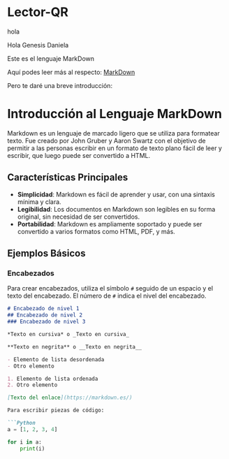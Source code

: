 # Lector-QR 

hola

Hola Genesis Daniela 

Este es el lenguaje MarkDown

Aquí podes leer más al respecto: [MarkDown](https://markdown.es/)

Pero te daré una breve introducción:

# Introducción al Lenguaje MarkDown

Markdown es un lenguaje de marcado ligero que se utiliza para formatear texto. Fue creado por John Gruber y Aaron Swartz con el objetivo de permitir a las personas escribir en un formato de texto plano fácil de leer y escribir, que luego puede ser convertido a HTML.

## Características Principales

- **Simplicidad**: Markdown es fácil de aprender y usar, con una sintaxis mínima y clara.
- **Legibilidad**: Los documentos en Markdown son legibles en su forma original, sin necesidad de ser convertidos.
- **Portabilidad**: Markdown es ampliamente soportado y puede ser convertido a varios formatos como HTML, PDF, y más.

## Ejemplos Básicos

### Encabezados

Para crear encabezados, utiliza el símbolo `#` seguido de un espacio y el texto del encabezado. El número de `#` indica el nivel del encabezado.

```markdown
# Encabezado de nivel 1
## Encabezado de nivel 2
### Encabezado de nivel 3

*Texto en cursiva* o _Texto en cursiva_

**Texto en negrita** o __Texto en negrita__

- Elemento de lista desordenada
- Otro elemento

1. Elemento de lista ordenada
2. Otro elemento

[Texto del enlace](https://markdown.es/)

Para escribir piezas de código: 

```Python
a = [1, 2, 3, 4]

for i in a:
    print(i)

```